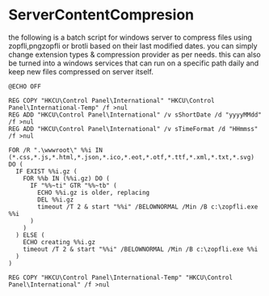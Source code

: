 # ServerContentCompresion

the following is a batch script for windows server to compress files using zopfli,pngzopfli or brotli based on their last modified dates.
you can simply change extension types & compression provider as per needs. this can also be turned into a windows services that can run on a specific path daily and keep new files compressed on server itself. 

```
@ECHO OFF

REG COPY "HKCU\Control Panel\International" "HKCU\Control Panel\International-Temp" /f >nul
REG ADD "HKCU\Control Panel\International" /v sShortDate /d "yyyyMMdd" /f >nul
REG ADD "HKCU\Control Panel\International" /v sTimeFormat /d "HHmmss" /f >nul

FOR /R ".\wwwroot\" %%i IN (*.css,*.js,*.html,*.json,*.ico,*.eot,*.otf,*.ttf,*.xml,*.txt,*.svg) DO (
  IF EXIST %%i.gz (
    FOR %%b IN (%%i.gz) DO (
      IF "%%~ti" GTR "%%~tb" (
        ECHO %%i.gz is older, replacing
        DEL %%i.gz
        timeout /T 2 & start "%%i" /BELOWNORMAL /Min /B c:\zopfli.exe %%i
      )
    )
  ) ELSE (
    ECHO creating %%i.gz
    timeout /T 2 & start "%%i" /BELOWNORMAL /Min /B c:\zopfli.exe %%i
  )
)

REG COPY "HKCU\Control Panel\International-Temp" "HKCU\Control Panel\International" /f >nul
```
